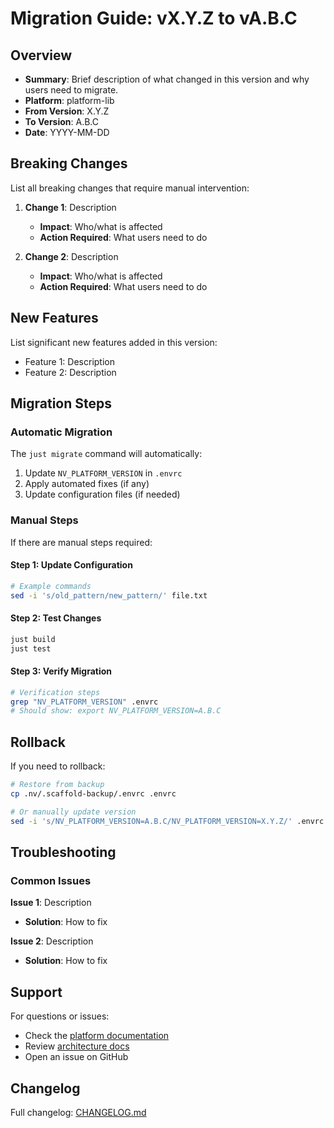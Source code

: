 # Migration Guide: vX.Y.Z to vA.B.C

## Overview

- **Summary**: Brief description of what changed in this version and why users need to migrate.
- **Platform**: platform-lib
- **From Version**: X.Y.Z
- **To Version**: A.B.C
- **Date**: YYYY-MM-DD

## Breaking Changes

List all breaking changes that require manual intervention:

1. **Change 1**: Description

   - **Impact**: Who/what is affected
   - **Action Required**: What users need to do

2. **Change 2**: Description

   - **Impact**: Who/what is affected
   - **Action Required**: What users need to do

## New Features

List significant new features added in this version:

- Feature 1: Description
- Feature 2: Description

## Migration Steps

### Automatic Migration

The `just migrate` command will automatically:

1. Update `NV_PLATFORM_VERSION` in `.envrc`
2. Apply automated fixes (if any)
3. Update configuration files (if needed)

### Manual Steps

If there are manual steps required:

#### Step 1: Update Configuration

```bash
# Example commands
sed -i 's/old_pattern/new_pattern/' file.txt
```

#### Step 2: Test Changes

```bash
just build
just test
```

#### Step 3: Verify Migration

```bash
# Verification steps
grep "NV_PLATFORM_VERSION" .envrc
# Should show: export NV_PLATFORM_VERSION=A.B.C
```

## Rollback

If you need to rollback:

```bash
# Restore from backup
cp .nv/.scaffold-backup/.envrc .envrc

# Or manually update version
sed -i 's/NV_PLATFORM_VERSION=A.B.C/NV_PLATFORM_VERSION=X.Y.Z/' .envrc
```

## Troubleshooting

### Common Issues

**Issue 1**: Description

- **Solution**: How to fix

**Issue 2**: Description

- **Solution**: How to fix

## Support

For questions or issues:

- Check the [platform documentation](../README.md)
- Review [architecture docs](../architecture.md)
- Open an issue on GitHub

## Changelog

Full changelog: [CHANGELOG.md](../../CHANGELOG.md#ABC)
